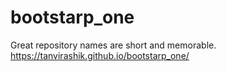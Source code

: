 # bootstarp_one
Great repository names are short and memorable.
https://tanvirashik.github.io/bootstarp_one/
